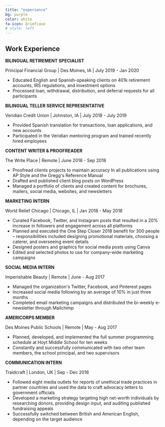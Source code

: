 ```yaml
---
title: "experience"
bg: purple
color: white
fa-icon: briefcase
# style: left
---
```


<!-- #### Basically -->

## Work Experience

**BILINGUAL RETIREMENT SPECIALIST**

Principal Financial Group \| Des Moines, IA \| July 2019 - Jan 2020

- Educated English and Spanish-speaking clients on 401k retirement accounts, IRS regulations, and investment options
- Processed loan, withdrawal, distribution, and deferral requests for all participants

**BILINGUAL TELLER SERVICE REPRESENTATIVE**

Veridian Credit Union \| Johnston, IA \| July 2018 - July 2019

- Provided Spanish translation for transactions, loan applications, and new accounts
- Participated in the Veridian mentoring program and trained recently hired employees

**CONTENT WRITER & PROOFREADER**

The Write Place \| Remote \| June 2018 - Sep 2018

- Proofread clients projects to maintain accuracy In all publications using AP Style and the Gregg's Reference Manual
- Drafted and published client blog posts on WordPress
- Managed a portfolio of clients and created content for brochures, mailers, social media, websites, and newsletters

**MARKETING INTERN**

World Relief Chicago \| Chicago, IL \| Jan 2018 - May 2018

- Curated Facebook, Twitter, and Instagram posts that resulted in a 20% increase in followers and engagement across all platforms
- Planned and executed the One Step Closer 2018 benefit for 300 people – responsibilities included designing promotional materials, choosing a caterer, and overseeing event details
- Designed posters and graphics for social media posts using Canva 
- Edited and selected photos to use for company-wide marketing campaigns

**SOCIAL MEDIA INTERN**

Imperishable Beauty \| Remote \| June - Aug 2017

- Managed the organization's Twitter, Facebook, and Pinterest pages 
- Increased social media following by an average of 10% in just three months
- Completed email marketing campaigns and distributed the bi-weekly e-newsletter through Mailchimp

**AMERICORPS MEMBER**

Des Moines Public Schools \| Remote \| May - Aug 2017

- Planned, developed, and implemented the full summer programming schedule at Hoyt Middle School for ten weeks
- Constantly and successfully communicated with two other team members, the school principal, and two supervisors

**COMMUNICATION INTERN**

Traidcraft \| London, UK \| Sep - Dec 2016

- Followed eight media outlets for reports of unethical trade practices in partner countries and used the data to craft
advocacy letters to government officials
- Developed a marketing strategy targeting high net-worth individuals by researching donors, providing design input, and
auditing published fundraising appeals
- Successfully switched between British and American English, depending on the target audience
